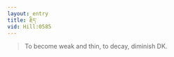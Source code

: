 ```yaml
---
layout: entry
title: རྗིད་
vid: Hill:0585
---
```

> To become weak and thin, to decay, diminish DK.
